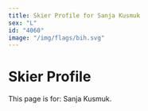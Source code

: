 ```yaml
---
title: Skier Profile for Sanja Kusmuk
sex: "L"
id: "4060"
image: "/img/flags/bih.svg" 
---
```


# Skier Profile

This page is for: Sanja Kusmuk.
    